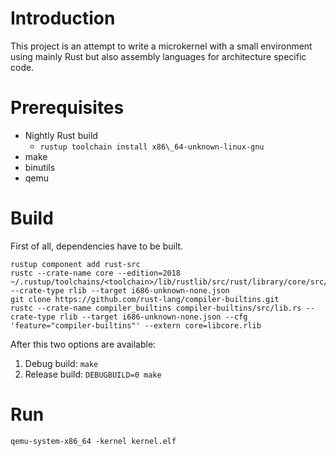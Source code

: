 # Introduction

This project is an attempt to write a microkernel with a small environment using mainly Rust but also assembly languages for architecture specific code.

# Prerequisites

* Nightly Rust build
    * `rustup toolchain install x86\_64-unknown-linux-gnu`
* make
* binutils
* qemu

# Build

First of all, dependencies have to be built.

```console
rustup component add rust-src
rustc --crate-name core --edition=2018 ~/.rustup/toolchains/<toolchain>/lib/rustlib/src/rust/library/core/src/lib.rs --crate-type rlib --target i686-unknown-none.json
git clone https://github.com/rust-lang/compiler-builtins.git
rustc --crate-name compiler_builtins compiler-builtins/src/lib.rs --crate-type rlib --target i686-unknown-none.json --cfg 'feature="compiler-builtins"' --extern core=libcore.rlib
```

After this two options are available:

1) Debug build: `make`
2) Release build: `DEBUGBUILD=0 make`

# Run

```console
qemu-system-x86_64 -kernel kernel.elf
```
